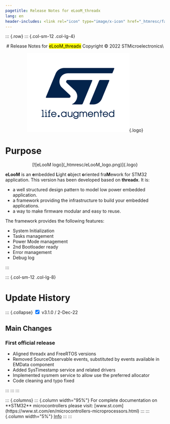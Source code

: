 ```yaml
---
pagetitle: Release Notes for eLooM_threadx
lang: en
header-includes: <link rel="icon" type="image/x-icon" href="_htmresc/favicon.png" />
---
```


::: {.row}
::: {.col-sm-12 .col-lg-4}

<center>
# Release Notes for <mark>eLooM_threadx</mark>
Copyright &copy; 2022 STMicroelectronics\
    
[![ST logo](_htmresc/st_logo_2020.png)](https://www.st.com){.logo}
</center>


# Purpose

<center>
[![eLooM logo](_htmresc/eLooM_logo.png)]{.logo}
</center>

**eLooM** is an **e**mbedded **L**ight **o**bject **o**riented fra**M**ework for STM32 application. 
This version has been developed based on **threadx**.
It is:

 - a well structured design pattern to model low power embedded application.
 - a framework providing the infrastructure to build your embedded applications.
 - a way to make firmware modular and easy to reuse.

The framework provides the following features:

 - System Initialization
 - Tasks management
 - Power Mode management
 - 2nd Bootloader ready
 - Error management
 - Debug log

:::

::: {.col-sm-12 .col-lg-8}
# Update History

::: {.collapse}
<input type="checkbox" id="collapse-section1" checked aria-hidden="true">
<label for="collapse-section1" aria-hidden="true">v3.1.0 / 2-Dec-22</label>
<div>

## Main Changes

### First official release

 - Aligned threadx and FreeRTOS versions
 - Removed SourceObservable events, substituted by events available in EMData component 
 - Added SysTimestamp service and related drivers
 - Implemented sysmem service to allow use the preferred allocator
 - Code cleaning and typo fixed

</div>

:::
:::
:::


<footer class="sticky">
::: {.columns}
::: {.column width="95%"}
For complete documentation on **STM32**
microcontrollers please visit: [www.st.com](https://www.st.com/en/microcontrollers-microprocessors.html)
:::
::: {.column width="5%"}
<abbr title="Based on template cx566953 version 2.0">Info</abbr>
:::
:::
</footer>
